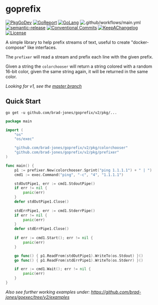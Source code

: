 # goprefix

[![PkgGoDev](https://pkg.go.dev/badge/github.com/brad-jones/goprefix/v2)](https://pkg.go.dev/github.com/brad-jones/goprefix/v2)
[![GoReport](https://goreportcard.com/badge/github.com/brad-jones/goprefix/v2)](https://goreportcard.com/report/github.com/brad-jones/goprefix/v2)
[![GoLang](https://img.shields.io/badge/golang-%3E%3D%201.15.1-lightblue.svg)](https://golang.org)
![.github/workflows/main.yml](https://github.com/brad-jones/goprefix/workflows/.github/workflows/main.yml/badge.svg?branch=v2)
[![semantic-release](https://img.shields.io/badge/%20%20%F0%9F%93%A6%F0%9F%9A%80-semantic--release-e10079.svg)](https://github.com/semantic-release/semantic-release)
[![Conventional Commits](https://img.shields.io/badge/Conventional%20Commits-1.0.0-yellow.svg)](https://conventionalcommits.org)
[![KeepAChangelog](https://img.shields.io/badge/Keep%20A%20Changelog-1.0.0-%23E05735)](https://keepachangelog.com/)
[![License](https://img.shields.io/github/license/brad-jones/goprefix.svg)](https://github.com/brad-jones/goprefix/blob/v2/LICENSE)

A simple library to help prefix streams of text, useful to create "docker-compose" like interfaces.

The `prefixer` will read a stream and prefix each line with the given prefix.

Given a string the `colorchooser` will return a string colored with a random
16-bit color, given the same string again, it will be returned in the same color.

_Looking for v1, see the [master branch](https://github.com/brad-jones/goprefix/tree/master)_

## Quick Start

`go get -u github.com/brad-jones/goprefix/v2/pkg/...`

```go
package main

import (
	"os"
	"os/exec"

	"github.com/brad-jones/goprefix/v2/pkg/colorchooser"
	"github.com/brad-jones/goprefix/v2/pkg/prefixer"
)

func main() {
	p1 := prefixer.New(colorchooser.Sprint("ping 1.1.1.1") + " | ")
	cmd1 := exec.Command("ping", "-c", "4", "1.1.1.1")

	stdOutPipe1, err := cmd1.StdoutPipe()
	if err != nil {
		panic(err)
	}
	defer stdOutPipe1.Close()
	
	stdErrPipe1, err := cmd1.StderrPipe()
	if err != nil {
		panic(err)
	}
	defer stdErrPipe1.Close()
	
	if err := cmd1.Start(); err != nil {
		panic(err)
	}

	go func() { p1.ReadFrom(stdOutPipe1).WriteTo(os.Stdout) }()
	go func() { p1.ReadFrom(stdErrPipe1).WriteTo(os.Stderr) }()

	if err := cmd1.Wait(); err != nil {
		panic(err)
	}
}

```

_Also see further working examples under: <https://github.com/brad-jones/goexec/tree/v2/examples>_
